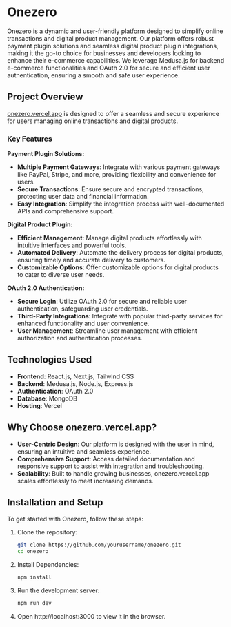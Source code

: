 # Onezero

Onezero is a dynamic and user-friendly platform designed to simplify online transactions and digital product management. Our platform offers robust payment plugin solutions and seamless digital product plugin integrations, making it the go-to choice for businesses and developers looking to enhance their e-commerce capabilities. We leverage Medusa.js for backend e-commerce functionalities and OAuth 2.0 for secure and efficient user authentication, ensuring a smooth and safe user experience.

## Project Overview

[onezero.vercel.app](https://onezero.vercel.app) is designed to offer a seamless and secure experience for users managing online transactions and digital products.

### Key Features

**Payment Plugin Solutions:**
- **Multiple Payment Gateways**: Integrate with various payment gateways like PayPal, Stripe, and more, providing flexibility and convenience for users.
- **Secure Transactions**: Ensure secure and encrypted transactions, protecting user data and financial information.
- **Easy Integration**: Simplify the integration process with well-documented APIs and comprehensive support.

**Digital Product Plugin:**
- **Efficient Management**: Manage digital products effortlessly with intuitive interfaces and powerful tools.
- **Automated Delivery**: Automate the delivery process for digital products, ensuring timely and accurate delivery to customers.
- **Customizable Options**: Offer customizable options for digital products to cater to diverse user needs.

**OAuth 2.0 Authentication:**
- **Secure Login**: Utilize OAuth 2.0 for secure and reliable user authentication, safeguarding user credentials.
- **Third-Party Integrations**: Integrate with popular third-party services for enhanced functionality and user convenience.
- **User Management**: Streamline user management with efficient authorization and authentication processes.

## Technologies Used

- **Frontend**: React.js, Next.js, Tailwind CSS
- **Backend**: Medusa.js, Node.js, Express.js
- **Authentication**: OAuth 2.0
- **Database**: MongoDB
- **Hosting**: Vercel

## Why Choose onezero.vercel.app?

- **User-Centric Design**: Our platform is designed with the user in mind, ensuring an intuitive and seamless experience.
- **Comprehensive Support**: Access detailed documentation and responsive support to assist with integration and troubleshooting.
- **Scalability**: Built to handle growing businesses, onezero.vercel.app scales effortlessly to meet increasing demands.

## Installation and Setup

To get started with Onezero, follow these steps:

1. Clone the repository:
   ```bash
   git clone https://github.com/yourusername/onezero.git
   cd onezero
2. Install Dependencies:
   ```bash
   npm install
3. Run the development server:
   ```bash
   npm run dev
4. Open http://localhost:3000 to view it in the browser.

